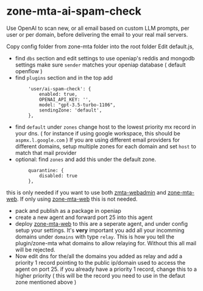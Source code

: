 # zone-mta-ai-spam-check
Use OpenAI to scan new, or all email based on custom LLM prompts, per user or per domain,
before delivering the email to your real mail servers.

Copy config folder from zone-mta folder into the root folder
Edit default.js, 
- find `dbs` section and edit settings to use openiap's reddis and mongodb settings
make sure `sender` matches your openiap database ( default openflow )
- find `plugins` section and in the top add
```
        'user/ai-spam-check': {
            enabled: true,
            OPENAI_API_KEY: '',
            model: "gpt-3.5-turbo-1106",
            sendingZone: 'default',
        },
```
- find `default` under `zones`
change host to the lowest priority mx record in your dns. ( for instance if using google workspace, this should be `aspmx.l.google.com` )
If you are using different email providers for different domains, setup multiple zones for each domain and set `host` to match that mail provider
- optional: find `zones` and add this under the default zone.
```
        quarantine: {
            disabled: true
        },
```
this is only needed if you want to use both [zmta-webadmin](https://github.com/zone-eu/zmta-webadmin) and [zone-mta-web](https://github.com/openiap/zone-mta-web). If only using [zone-mta-web](https://github.com/openiap/zone-mta-web) this is not needed.

- pack and publish as a package in openiap
- create a new agent and forward port 25 into this agent
- deploy [zone-mta-web](https://github.com/openiap/zone-mta-web) to this are a seperate agent, and under config setup your settings.
It's **very** important you add all your incomming domains under `domains` with type `relay`. This is how you tell the plugin/zone-mta what domains to allow relaying for. Without this all mail will be rejected.
- Now edit dns for the/all the domains you added as relay and add a priority 1 record pointing to the public ip/domain used to access the agent on port 25.
if you already have a priority 1 record, change this to a higher priority ( this will be the record you need to use in the defaut zone mentioned above )